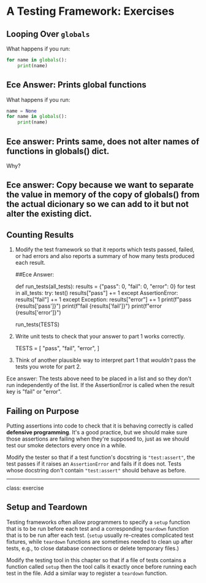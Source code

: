 # A Testing Framework: Exercises

## Looping Over `globals`

What happens if you run:

```python
for name in globals():
    print(name)
```

## Ece Answer: Prints global functions

What happens if you run:

```python
name = None
for name in globals():
    print(name)
```

## Ece answer: Prints same, does not alter names of functions in globals() dict.

Why?

## Ece answer: Copy because we want to separate the value in memory of the copy of globals() from the actual dicionary so we can add to it but not alter the existing dict.

## Counting Results

1.  Modify the test framework so that it reports which tests passed, failed, or had errors
    and also reports a summary of how many tests produced each result.
    
    ##Ece Answer:
    
    def run_tests(all_tests):
    results = {"pass": 0, "fail": 0, "error": 0}
    for test in all_tests:
        try:
            test()
            results["pass"] += 1
        except AssertionError:
            results["fail"] += 1
        except Exception:
            results["error"] += 1
    print(f"pass {results['pass']}")
    print(f"fail {results['fail']}")
    print(f"error {results['error']}")

    run_tests(TESTS)

2.  Write unit tests to check that your answer to part 1 works correctly.

    TESTS = [
   "pass",
    "fail",
    "error",
    ]

3.  Think of another plausible way to interpret part 1
    that *wouldn't* pass the tests you wrote for part 2.
    
  Ece answer: The tests above need to be placed in a list and so they don't run independently of the list. If the AssertionError is called when the result key is "fail" or "error".

## Failing on Purpose

Putting assertions into code to check that it is behaving correctly
is called __defensive programming__.
It's a good practice,
but we should make sure those assertions are failing when they're supposed to,
just as we should test our smoke detectors every once in a while.

Modify the tester so that
if a test function's docstring is `"test:assert"`,
the test passes if it raises an `AssertionError`
and fails if it does not.
Tests whose docstring don't contain `"test:assert"`
should behave as before.

---

class: exercise

## Setup and Teardown

Testing frameworks often allow programmers to specify a `setup` function
that is to be run before each test
and a corresponding `teardown` function
that is to be run after each test.
(`setup` usually re-creates complicated test fixtures,
while `teardown` functions are sometimes needed to clean up after tests,
e.g., to close database connections or delete temporary files.)

Modify the testing tool in this chapter so that
if a file of tests contains a function called `setup`
then the tool calls it exactly once before running each test in the file.
Add a similar way to register a `teardown` function.
